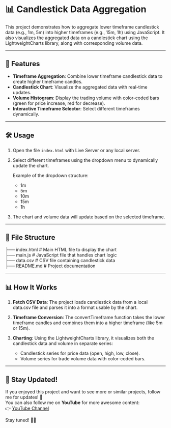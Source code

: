 # 📊 Candlestick Data Aggregation

This project demonstrates how to aggregate lower timeframe candlestick data (e.g., 1m, 5m) into higher timeframes (e.g., 15m, 1h) using JavaScript. It also visualizes the aggregated data on a candlestick chart using the LightweightCharts library, along with corresponding volume data.

---

## 🚀 Features

- **Timeframe Aggregation**: Combine lower timeframe candlestick data to create higher timeframe candles.
- **Candlestick Chart**: Visualize the aggregated data with real-time updates.
- **Volume Histogram**: Display the trading volume with color-coded bars (green for price increase, red for decrease).
- **Interactive Timeframe Selector**: Select different timeframes dynamically.

---

## 🛠️ Usage

1. Open the file `index.html` with Live Server or any local server.
2. Select different timeframes using the dropdown menu to dynamically update the chart.

   Example of the dropdown structure:

   - 1m
   - 5m
   - 10m
   - 15m
   - 1h

3. The chart and volume data will update based on the selected timeframe.

---

## 📂 File Structure

├── index.html # Main HTML file to display the chart  
├── main.js # JavaScript file that handles chart logic  
├── data.csv # CSV file containing candlestick data  
├── README.md # Project documentation

---

## 📊 How It Works

1. **Fetch CSV Data**: The project loads candlestick data from a local data.csv file and parses it into a format usable by the chart.
2. **Timeframe Conversion**: The convertTimeframe function takes the lower timeframe candles and combines them into a higher timeframe (like 5m or 15m).

3. **Charting**: Using the LightweightCharts library, it visualizes both the candlestick data and volume in separate series:
   - Candlestick series for price data (open, high, low, close).
   - Volume series for trade volume data with color-coded bars.

---

## 🔔 Stay Updated!

If you enjoyed this project and want to see more or similar projects, follow me for updates! 🚀  
You can also follow me on **YouTube** for more awesome content:  
👉 [YouTube Channel](https://www.youtube.com/@karthik947/videos)

Stay tuned! 🎥✨

